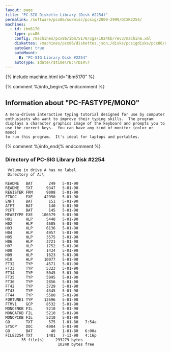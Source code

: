 ```yaml
---
layout: page
title: "PC-SIG Diskette Library (Disk #2254)"
permalink: /software/pcx86/sw/misc/pcsig/2000-2999/DISK2254/
machines:
  - id: ibm5170
    type: pcx86
    config: /machines/pcx86/ibm/5170/cga/1024kb/rev3/machine.xml
    diskettes: /machines/pcx86/diskettes.json,/disks/pcsigdisks/pcx86/diskettes.json
    autoGen: true
    autoMount:
      B: "PC-SIG Library Disk #2254"
    autoType: $date\r$time\rB:\rDIR\r
---
```


{% include machine.html id="ibm5170" %}

{% comment %}info_begin{% endcomment %}

## Information about "PC-FASTYPE/MONO"

    A menu-driven interactive typing tutorial designed for use by computer
    enthusiasts who want to improve their typing skills.  The program
    displays a character graphics image of the keyboard and prompts you to
    use the correct keys.  You can have any kind of monitor (color or mono)
    to run this program.  It's ideal for laptops and portables.
{% comment %}info_end{% endcomment %}


### Directory of PC-SIG Library Disk #2254

     Volume in drive A has no label
     Directory of A:\

    README   BAT       249   5-01-90
    README   TXT      9347   5-01-90
    REGISTER FRM      9008   5-01-90
    FTDOC    EXE     42950   5-01-90
    ENFT     BAT       151   5-01-90
    ATFT     BAT       140   5-01-90
    PCFT     BAT       145   5-01-90
    MFASTYPE EXE    106579   5-01-90
    H01      HLP      5448   5-01-90
    H02      HLP      4605   5-01-90
    H03      HLP      6136   5-01-90
    H04      HLP      4957   5-01-90
    H05      HLP      3575   5-01-90
    H06      HLP      3721   5-01-90
    H07      HLP      1752   5-01-90
    H08      HLP      1434   5-01-90
    H09      HLP      1623   5-01-90
    H10      HLP     10077   5-01-90
    FT32     TYP      4571   5-01-90
    FT33     TYP      5323   5-01-90
    FT34     TYP      5045   5-01-90
    FT35     TYP      5995   5-01-90
    FT36     TYP      2856   5-01-90
    FT42     TYP      3729   5-01-90
    FT43     TYP      4345   5-01-90
    FT44     TYP      5580   5-01-90
    FORTUNE1 TYP     12696   5-01-90
    FTMV1    GCP      8532   5-01-90
    MONOENKB FIL      5210   5-01-90
    MONOATKB FIL      5210   5-01-90
    MONOPCKB FIL      5210   5-01-90
    GO       TXT       575   1-01-80   7:54a
    SYSOP    DOC      4984   5-01-90
    GO       BAT        40   1-01-80   6:00a
    FILE2254 TXT      1481   7-13-90   4:16p
           35 file(s)     293279 bytes
                           10240 bytes free

